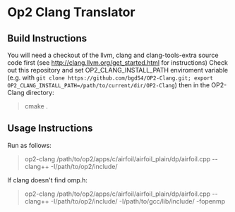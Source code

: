# Op2 Clang Translator

## Build Instructions
You will need a checkout of the llvm, clang and clang-tools-extra source code first (see http://clang.llvm.org/get_started.html for instructions)
Check out this repository and set OP2_CLANG_INSTALL_PATH enviroment variable (e.g. with `git clone https://github.com/bgd54/OP2-Clang.git;
 export OP2_CLANG_INSTALL_PATH=/path/to/current/dir/OP2-Clang`) then in the OP2-Clang directory:
> cmake .

## Usage Instructions
Run as follows:
> op2-clang /path/to/op2/apps/c/airfoil/airfoil_plain/dp/airfoil.cpp -- clang++ -I/path/to/op2/include/

If clang doesn't find omp.h:
> op2-clang /path/to/op2/apps/c/airfoil/airfoil_plain/dp/airfoil.cpp -- clang++ -I/path/to/op2/include/ -I/path/to/gcc/lib/include/ -fopenmp

